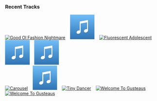 ### Recent Tracks
[<img src='https://lastfm.freetls.fastly.net/i/u/300x300/cb40fb320ee843dbbc1e4eae29ed3bfe.png' width='16%' height='16%' alt='Good Ol Fashion Nightmare'>](https://www.last.fm/music/matt%2b%2526%2bkim/_/good%2bol%2527%2bfashion%2bnightmare)&nbsp;&nbsp;&nbsp;&nbsp;[<img src='https://github.com/atfinke/atfinke/blob/master/placeholder.jpeg?raw=true' width='16%' height='16%' alt='Everywhere - 2017 Remaster'>](https://www.last.fm/music/fleetwood%2bmac/_/everywhere%2b-%2b2017%2bremaster)&nbsp;&nbsp;&nbsp;&nbsp;[<img src='https://lastfm.freetls.fastly.net/i/u/300x300/705f6109de0143da8050188598fd4781.png' width='16%' height='16%' alt='Fluorescent Adolescent'>](https://www.last.fm/music/arctic%2bmonkeys/_/fluorescent%2badolescent)&nbsp;&nbsp;&nbsp;&nbsp;[<img src='https://github.com/atfinke/atfinke/blob/master/placeholder.jpeg?raw=true' width='16%' height='16%' alt='G+O'>](https://www.last.fm/music/whylo/_/g%252bo)&nbsp;&nbsp;&nbsp;&nbsp;[<img src='https://github.com/atfinke/atfinke/blob/master/placeholder.jpeg?raw=true' width='16%' height='16%' alt='ocean eyes - Recorded Live at Jungle City Studios'>](https://www.last.fm/music/alicia%2bkeys/_/ocean%2beyes%2b-%2brecorded%2blive%2bat%2bjungle%2bcity%2bstudios)&nbsp;&nbsp;&nbsp;&nbsp;<br>[<img src='https://lastfm.freetls.fastly.net/i/u/300x300/b51f93714fe0f59d7f65a2564748e995.png' width='16%' height='16%' alt='Carousel'>](https://www.last.fm/music/skylar%2bspence/_/carousel)&nbsp;&nbsp;&nbsp;&nbsp;[<img src='https://github.com/atfinke/atfinke/blob/master/placeholder.jpeg?raw=true' width='16%' height='16%' alt='Money'>](https://www.last.fm/music/matt%2band%2bkim/_/money)&nbsp;&nbsp;&nbsp;&nbsp;[<img src='https://lastfm.freetls.fastly.net/i/u/300x300/6bfc692670d848a9c8f151ba1390bba0.png' width='16%' height='16%' alt='Tiny Dancer'>](https://www.last.fm/music/elton%2bjohn/_/tiny%2bdancer)&nbsp;&nbsp;&nbsp;&nbsp;[<img src='https://lastfm.freetls.fastly.net/i/u/300x300/1683fb107a4448bc8b2f39f902a7aada.png' width='16%' height='16%' alt='Welcome To Gusteaus'>](https://www.last.fm/music/michael%2bgiacchino/_/welcome%2bto%2bgusteau%2527s)&nbsp;&nbsp;&nbsp;&nbsp;[<img src='https://lastfm.freetls.fastly.net/i/u/300x300/1683fb107a4448bc8b2f39f902a7aada.png' width='16%' height='16%' alt='Welcome To Gusteaus'>](https://www.last.fm/music/michael%2bgiacchino/_/welcome%2bto%2bgusteau%2527s)&nbsp;&nbsp;&nbsp;&nbsp;<br>